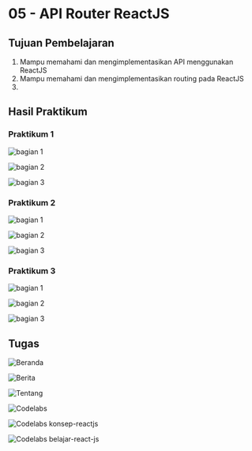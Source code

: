 # 05 - API Router ReactJS

## Tujuan Pembelajaran

1. Mampu memahami dan mengimplementasikan API menggunakan ReactJS
2. Mampu memahami dan mengimplementasikan routing pada ReactJS
3. 


## Hasil Praktikum

### Praktikum 1
![bagian 1](img/praktikum1-1.png)

![bagian 2](img/praktikum1-2.png)

![bagian 3](img/praktikum1-3.png)

### Praktikum 2
![bagian 1](img/praktikum2-1.png)

![bagian 2](img/praktikum2-2.png)

![bagian 3](img/praktikum2-3.png)

### Praktikum 3
![bagian 1](img/praktikum3-1.png)

![bagian 2](img/praktikum3-2.png)

![bagian 3](img/praktikum3-3.png)

## Tugas

![Beranda](img/tugas-1.png)

![Berita](img/tugas-2.png)

![Tentang](img/tugas-3.png)

![Codelabs](img/tugas-4.png)

![Codelabs konsep-reactjs](img/tugas-5.png)

![Codelabs belajar-react-js](img/tugas-6.png)
